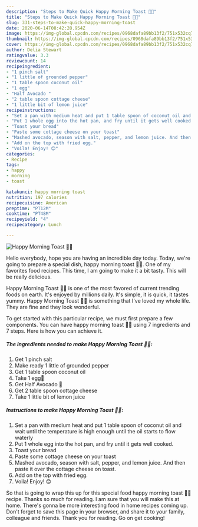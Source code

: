 ```yaml
---
description: "Steps to Make Quick Happy Morning Toast 🍞🍳"
title: "Steps to Make Quick Happy Morning Toast 🍞🍳"
slug: 331-steps-to-make-quick-happy-morning-toast
date: 2020-06-14T08:42:28.954Z
image: https://img-global.cpcdn.com/recipes/0968dafa89bb13f2/751x532cq70/happy-morning-toast-🍞🍳-recipe-main-photo.jpg
thumbnail: https://img-global.cpcdn.com/recipes/0968dafa89bb13f2/751x532cq70/happy-morning-toast-🍞🍳-recipe-main-photo.jpg
cover: https://img-global.cpcdn.com/recipes/0968dafa89bb13f2/751x532cq70/happy-morning-toast-🍞🍳-recipe-main-photo.jpg
author: Delia Stewart
ratingvalue: 3.3
reviewcount: 14
recipeingredient:
- "1 pinch salt"
- "1 little of grounded pepper"
- "1 table spoon coconut oil"
- "1 egg"
- "Half Avocado "
- "2 table spoon cottage cheese"
- "1 little bit of lemon juice"
recipeinstructions:
- "Set a pan with medium heat and put 1 table spoon of coconut oil and wait until the temperature is high enough until the oil starts to flow waterly"
- "Put 1 whole egg into the hot pan, and fry until it gets well cooked."
- "Toast your bread"
- "Paste some cottage cheese on your toast"
- "Mashed avocado, season with salt, pepper, and lemon juice. And then paste it over the cottage cheese on toast."
- "Add on the top with fried egg."
- "Voila! Enjoy! 😊"
categories:
- Recipe
tags:
- happy
- morning
- toast

katakunci: happy morning toast 
nutrition: 197 calories
recipecuisine: American
preptime: "PT12M"
cooktime: "PT48M"
recipeyield: "4"
recipecategory: Lunch

---
```



![Happy Morning Toast 🍞🍳](https://img-global.cpcdn.com/recipes/0968dafa89bb13f2/751x532cq70/happy-morning-toast-🍞🍳-recipe-main-photo.jpg)

Hello everybody, hope you are having an incredible day today. Today, we're going to prepare a special dish, happy morning toast 🍞🍳. One of my favorites food recipes. This time, I am going to make it a bit tasty. This will be really delicious.



Happy Morning Toast 🍞🍳 is one of the most favored of current trending foods on earth. It's enjoyed by millions daily. It's simple, it is quick, it tastes yummy. Happy Morning Toast 🍞🍳 is something that I've loved my whole life. They are fine and they look wonderful.


To get started with this particular recipe, we must first prepare a few components. You can have happy morning toast 🍞🍳 using 7 ingredients and 7 steps. Here is how you can achieve it.

<!--inarticleads1-->

##### The ingredients needed to make Happy Morning Toast 🍞🍳:

1. Get 1 pinch salt
1. Make ready 1 little of grounded pepper
1. Get 1 table spoon coconut oil
1. Take 1 egg🥚
1. Get Half Avocado 🥑
1. Get 2 table spoon cottage cheese
1. Take 1 little bit of lemon juice




<!--inarticleads2-->

##### Instructions to make Happy Morning Toast 🍞🍳:

1. Set a pan with medium heat and put 1 table spoon of coconut oil and wait until the temperature is high enough until the oil starts to flow waterly
1. Put 1 whole egg into the hot pan, and fry until it gets well cooked.
1. Toast your bread
1. Paste some cottage cheese on your toast
1. Mashed avocado, season with salt, pepper, and lemon juice. And then paste it over the cottage cheese on toast.
1. Add on the top with fried egg.
1. Voila! Enjoy! 😊




So that is going to wrap this up for this special food happy morning toast 🍞🍳 recipe. Thanks so much for reading. I am sure that you will make this at home. There's gonna be more interesting food in home recipes coming up. Don't forget to save this page in your browser, and share it to your family, colleague and friends. Thank you for reading. Go on get cooking!
